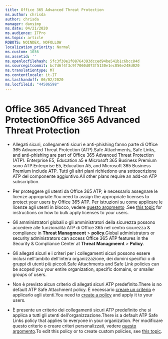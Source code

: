 ```yaml
---
title: Office 365 Advanced Threat Protection
ms.author: chrisda
author: chrisda
manager: dansimp
ms.date: 04/21/2020
ms.audience: ITPro
ms.topic: article
ROBOTS: NOINDEX, NOFOLLOW
localization_priority: Normal
ms.custom: 1036
ms.assetid: ''
ms.openlocfilehash: 5fc3f30e1f08764393dcced94be541b1c6bcc84d
ms.sourcegitcommit: bc7d6f4f3c9f7060d073f5130e1ec856e248d020
ms.translationtype: MT
ms.contentlocale: it-IT
ms.lasthandoff: 06/02/2020
ms.locfileid: "44506598"
---
```

# <a name="office-365-advanced-threat-protection"></a><span data-ttu-id="fa2ed-102">Office 365 Advanced Threat Protection</span><span class="sxs-lookup"><span data-stu-id="fa2ed-102">Office 365 Advanced Threat Protection</span></span>

- <span data-ttu-id="fa2ed-103">Allegati sicuri, collegamenti sicuri e anti-phishing fanno parte di Office 365 Advanced Threat Protection (ATP).</span><span class="sxs-lookup"><span data-stu-id="fa2ed-103">Safe Attachments, Safe Links, and anti-phishing are part of Office 365 Advanced Threat Protection (ATP).</span></span> <span data-ttu-id="fa2ed-104">Enterprise E5, Education a5 e Microsoft 365 Business Premium sono ATP.</span><span class="sxs-lookup"><span data-stu-id="fa2ed-104">Enterprise E5, Education A5, and Microsoft 365 Business Premium include ATP.</span></span> <span data-ttu-id="fa2ed-105">Tutti gli altri piani richiedono una sottoscrizione ATP del componente aggiuntivo.</span><span class="sxs-lookup"><span data-stu-id="fa2ed-105">All other plans require an add-on ATP subscription.</span></span>

- <span data-ttu-id="fa2ed-106">Per proteggere gli utenti da Office 365 ATP, è necessario assegnare le licenze appropriate.</span><span class="sxs-lookup"><span data-stu-id="fa2ed-106">You need to assign the appropriate licenses to protect your users by Office 365 ATP.</span></span> <span data-ttu-id="fa2ed-107">Per istruzioni su come applicare le licenze agli utenti in blocco, vedere [questo argomento](https://docs.microsoft.com/microsoft-365/admin/add-users/add-users) .</span><span class="sxs-lookup"><span data-stu-id="fa2ed-107">See [this topic](https://docs.microsoft.com/microsoft-365/admin/add-users/add-users) for instructions on how to bulk apply licenses to your users.</span></span>

- <span data-ttu-id="fa2ed-108">Gli amministratori globali o gli amministratori della sicurezza possono accedere alle funzionalità ATP di Office 365 nel centro sicurezza & compliance in **Threat Managmeent** \> **policy**.</span><span class="sxs-lookup"><span data-stu-id="fa2ed-108">Global administrators or security administrators can access Office 365 ATP features in the Security & Compliance Center at **Threat Managmeent** \> **Policy**.</span></span>

- <span data-ttu-id="fa2ed-109">Gli allegati sicuri e i criteri per i collegamenti sicuri possono essere inclusi nell'ambito dell'intera organizzazione, dei domini specifici o di gruppi di utenti più piccoli.</span><span class="sxs-lookup"><span data-stu-id="fa2ed-109">Safe Attachments and Safe Link policies can be scoped you your entire organization, specific domains, or smaller groups of users.</span></span>

- <span data-ttu-id="fa2ed-110">Non è previsto alcun criterio di allegati sicuri ATP predefinito.</span><span class="sxs-lookup"><span data-stu-id="fa2ed-110">There is no default ATP Safe Attachment policy.</span></span> <span data-ttu-id="fa2ed-111">È necessario [creare un criterio](https://docs.microsoft.com/microsoft-365/security/office-365-security/set-up-atp-safe-attachments-policies) e applicarlo agli utenti.</span><span class="sxs-lookup"><span data-stu-id="fa2ed-111">You need to [create a policy](https://docs.microsoft.com/microsoft-365/security/office-365-security/set-up-atp-safe-attachments-policies) and apply it to your users.</span></span>

- <span data-ttu-id="fa2ed-112">È presente un criterio dei collegamenti sicuri ATP predefinito che si applica a tutti gli utenti dell'organizzazione.</span><span class="sxs-lookup"><span data-stu-id="fa2ed-112">There is a default ATP Safe Links policy that applies to everyone in your organization.</span></span> <span data-ttu-id="fa2ed-113">Per modificare questo criterio o creare criteri personalizzati, vedere [questo argomento](https://docs.microsoft.com/microsoft-365/security/office-365-security/set-up-atp-safe-links-policies).</span><span class="sxs-lookup"><span data-stu-id="fa2ed-113">To edit this policy or to create custom policies, see [this topic](https://docs.microsoft.com/microsoft-365/security/office-365-security/set-up-atp-safe-links-policies).</span></span>
